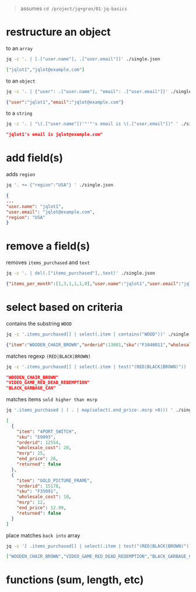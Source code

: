 > assumes `cd /project/jq+gron/01-jq-basics`

# restructure an object
to an `array`
```bash
jq -c '. | [.["user.name"], .["user.email"]]' ./single.json
```
```json
["jqlot1","jqlot@example.com"]
```

to an `object`
```bash
jq -c '. | {"user": .["user.name"], "email": .["user.email"]}' ./single.json
```
```json
{"user":"jqlot1","email":"jqlot@example.com"}
```

to a `string`
```bash
jq -c '. | "\(.["user.name"])'"'"'s email is \(.["user.email"])" ' ./single.json
```
```json
"jqlot1's email is jqlot@example.com"
```

# add field(s)
adds `region`
```bash
jq '. += {"region":"USA"} ' ./single.json
```
```json
{
...
"user.name": "jqlot1",
"user.email": "jqlot@example.com",
"region": "USA"
}
```

# remove a field(s)
removes `items_purchased` and `text`
```bash
jq -c '. | del(.["items_purchased"],.text)' ./single.json
```
```json
{"items_per_month":[1,3,1,1,1,0],"user.name":"jqlot1","user.email":"jqlot@example.com"}
```

# select based on criteria
contains the substring `WOOD`
```bash
jq -c '.items_purchased[] | select(.item | contains("WOOD"))' ./single.json
```
```json
{"item":"WOODEN_CHAIR_BROWN","orderid":13001,"sku":"F1040011","wholesale_cost":15.55,"msrp":32.5,"end_price":29.95,"returned":false}
```

matches regexp `(RED|BLACK|BROWN)`
```bash
jq -c '.items_purchased[] | select(.item | test("(RED|BLACK|BROWN)")) | .item' ./single.json
```
```json
"WOODEN_CHAIR_BROWN"
"VIDEO_GAME_RED_DEAD_REDEMPTION"
"BLACK_GARBAGE_CAN"
```

matches items `sold higher than msrp`
```bash
jq '.items_purchased | ( . | map(select(.end_price-.msrp >0))) ' ./single.json
```
```json
[
  {
    "item": "4PORT_SWITCH",
    "sku": "E9993",
    "orderid": 12554,
    "wholesale_cost": 20,
    "msrp": 25,
    "end_price": 26,
    "returned": false
  },
  {
    "item": "GOLD_PICTURE_FRAME",
    "orderid": 15178,
    "sku": "F35091",
    "wholesale_cost": 10,
    "msrp": 12,
    "end_price": 12.99,
    "returned": false
  }
]
```

place matches `back into` array
```bash
jq -c '[ .items_purchased[] | select(.item | test("(RED|BLACK|BROWN)")) | .item ]' ./single.json
```
```json
["WOODEN_CHAIR_BROWN","VIDEO_GAME_RED_DEAD_REDEMPTION","BLACK_GARBAGE_CAN"]
```



# functions (sum, length, etc)
